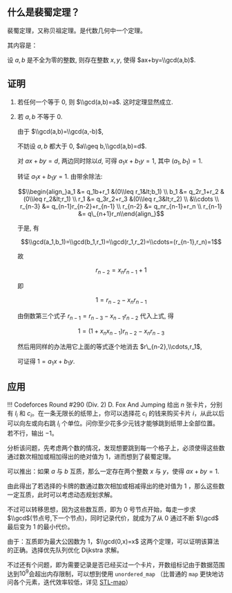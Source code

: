 ## 什么是裴蜀定理？

裴蜀定理，又称贝祖定理。是代数几何中一个定理。

其内容是：

设 $a,b$ 是不全为零的整数, 则存在整数 $x,y$, 使得 $ax+by=\\gcd(a,b)$.

## 证明

1.  若任何一个等于 $0$, 则 $\\gcd(a,b)=a$. 这时定理显然成立.

2.  若 $a,b$ 不等于 $0$.

    由于 $\\gcd(a,b)=\\gcd(a,-b)$,

    不妨设 $a,b$ 都大于 $0$, $a\\geq b,\\gcd(a,b)=d$.

    对 $ax+by=d$, 两边同时除以$d$, 可得 $a_1x+b_1y=1$, 其中 $(a_1,b_1)=1$.

    转证 $a_1x+b_1y=1$. 由带余除法:

    $$\\begin{align_}a_1 &= q_1b+r_1 &(0\\leq r_1&lt;b_1) \\ b_1 &= q_2r_1+r_2 &(0\\leq r_2&lt;r_1) \\ r_1 &= q_3r_2+r_3 &(0\\leq r_3&lt;r_2) \\ &\\cdots \\ r_{n-3} &= q_{n-1}r_{n-2}+r_{n-1} \\ r_{n-2} &= q_nr_{n-1}+r_n \\ r_{n-1} &= q\_{n+1}r_n\\end{align_}$$

    于是, 有

    $$\\gcd(a_1,b_1)=\\gcd(b_1,r_1)=\\gcd(r_1,r_2)=\\cdots=(r_{n-1},r_n)=1$$

    故

    $$r_{n-2}=x_nr_{n-1}+1$$

    即

    $$1=r_{n-2}-x_nr_{n-1}$$

    由倒数第三个式子 $r_{n-1}=r_{n-3}-x_{n-1}r_{n-2}$ 代入上式, 得

    $$1=(1+x_nx_{n-1})r_{n-2}-x_nr_{n-3}$$

    然后用同样的办法用它上面的等式逐个地消去 $r\_{n-2},\\cdots,r_1$,

    可证得 $1=a_1x+b_1y$.

## 应用

!!! Codeforces Round #290 (Div. 2) D. Fox And Jumping
    给出 $n$ 张卡片，分别有 $l_i$ 和 $c_i$。在一条无限长的纸带上，你可以选择花 $c_i$ 的钱来购买卡片 $i$，从此以后可以向左或向右跳 $l_i$ 个单位。问你至少花多少元钱才能够跳到纸带上全部位置。若不行，输出 $-1$。

分析该问题，先考虑两个数的情况，发现想要跳到每一个格子上，必须使得这些数通过数次相加或相加得出的绝对值为 $1$，进而想到了裴蜀定理。

可以推出：如果 $a$ 与 $b$ 互质，那么一定存在两个整数 $x$ 与 $y$，使得 $ax+by=1$.

由此得出了若选择的卡牌的数通过数次相加或相减得出的绝对值为 $1$ ，那么这些数一定互质，此时可以考虑动态规划求解。

不过可以转移思想，因为这些数互质，即为 $0$ 号节点开始，每走一步求 $\\gcd$(节点号,下一个节点)，同时记录代价，就成为了从 $0$ 通过不断 $\\gcd$ 最后变为 $1$ 的最小代价。

由于：互质即为最大公因数为 $1$，$\\gcd(0,x)=x$ 这两个定理，可以证明该算法的正确。选择优先队列优化 Dijkstra 求解。

不过还有个问题，即为需要记录是否已经买过一个卡片，开数组标记由于数据范围达到$10^9$会超出内存限制，可以想到使用 `unordered_map` （比普通的 `map` 更快地访问各个元素，迭代效率较低，详见 [STL-map](/ds/stl/map/)）
